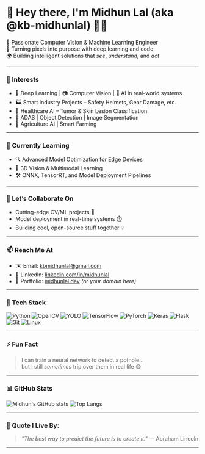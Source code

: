 # 👋 Hey there, I'm Midhun Lal (aka @kb-midhunlal) 👨‍💻

🚀 Passionate Computer Vision & Machine Learning Engineer  
🎯 Turning pixels into purpose with deep learning and code  
🌍 Building intelligent solutions that *see*, *understand*, and *act*

---

### 👀 Interests
- 🧠 Deep Learning | 📷 Computer Vision | 🤖 AI in real-world systems
- 🏭 Smart Industry Projects – Safety Helmets, Gear Damage, etc.
- 🏥 Healthcare AI – Tumor & Skin Lesion Classification
- 🚗 ADAS | Object Detection | Image Segmentation
- 🌾 Agriculture AI | Smart Farming

---

### 🌱 Currently Learning
- 🔍 Advanced Model Optimization for Edge Devices
- 🧩 3D Vision & Multimodal Learning
- 🛠️ ONNX, TensorRT, and Model Deployment Pipelines

---

### 🤝 Let’s Collaborate On
- Cutting-edge CV/ML projects 🧠  
- Model deployment in real-time systems ⏱️  
- Building cool, open-source stuff together 💡

---

### 📫 Reach Me At
- ✉️ Email: [kbmidhunlal@gmail.com](mailto:kbmidhunlal@gmail.com)
- 💼 LinkedIn: [linkedin.com/in/midhunlal](https://www.linkedin.com/in/midhunlal)
- 🧠 Portfolio: [midhunlal.dev](#) *(or your domain here)*

---

### 🧰 Tech Stack
![Python](https://img.shields.io/badge/-Python-3776AB?style=flat&logo=python&logoColor=white)
![OpenCV](https://img.shields.io/badge/-OpenCV-5C3EE8?style=flat&logo=opencv&logoColor=white)
![YOLO](https://img.shields.io/badge/-YOLO-FF4081?style=flat&logo=darkreader&logoColor=white)
![TensorFlow](https://img.shields.io/badge/-TensorFlow-FF6F00?style=flat&logo=tensorflow&logoColor=white)
![PyTorch](https://img.shields.io/badge/-PyTorch-EE4C2C?style=flat&logo=pytorch&logoColor=white)
![Keras](https://img.shields.io/badge/-Keras-D00000?style=flat&logo=keras&logoColor=white)
![Flask](https://img.shields.io/badge/-Flask-000000?style=flat&logo=flask)
![Git](https://img.shields.io/badge/-Git-F05032?style=flat&logo=git&logoColor=white)
![Linux](https://img.shields.io/badge/-Linux-FCC624?style=flat&logo=linux&logoColor=black)

---

### ⚡ Fun Fact
> I can train a neural network to detect a pothole...  
> but I still *sometimes* trip over them in real life 😄

---

### 📊 GitHub Stats
![Midhun's GitHub stats](https://github-readme-stats.vercel.app/api?username=kb-midhunlal&show_icons=true&theme=tokyonight)
![Top Langs](https://github-readme-stats.vercel.app/api/top-langs/?username=kb-midhunlal&layout=compact&theme=tokyonight)

---

### 🧠 Quote I Live By:
> *"The best way to predict the future is to create it."* — Abraham Lincoln

---

<!---
kb-midhunlal/kb-midhunlal is a ✨ special ✨ repository because its `README.md` appears on your GitHub profile.
You can click the Preview link to take a look at your changes.
--->
